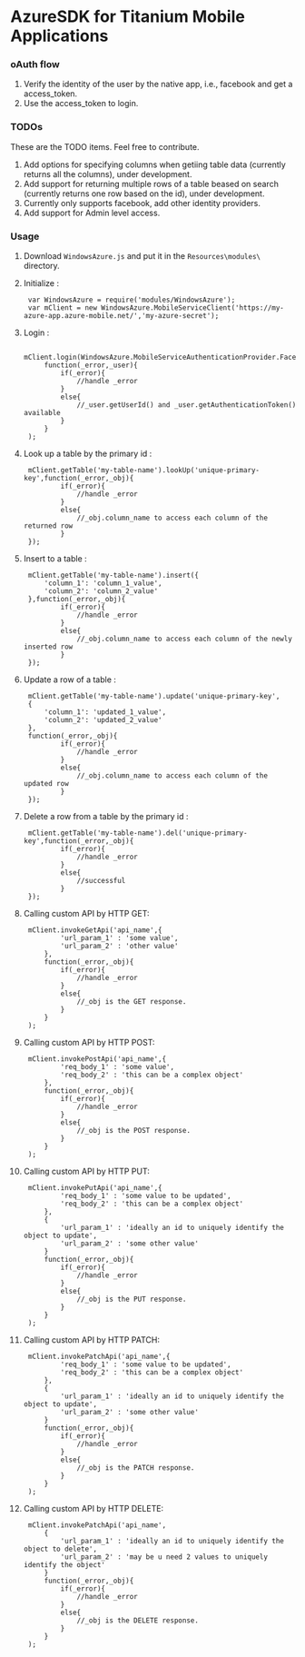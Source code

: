 AzureSDK for Titanium Mobile Applications
=================

### oAuth flow
1.  Verify the identity of the user by the native app, i.e., facebook and get a access_token.
2.  Use the access_token to login.

### TODOs
These are the TODO items. Feel free to contribute.

1.  Add options for specifying columns when getiing table data (currently returns all the columns), under development.
2.  Add support for returning multiple rows of a table beased on search (currently returns one row based on the id), under development.
3.  Currently only supports facebook, add other identity providers.
4.  Add support for Admin level access.
 
### Usage
1. Download `WindowsAzure.js` and put it in the `Resources\modules\` directory.
2. Initialize :


        var WindowsAzure = require('modules/WindowsAzure');
        var mClient = new WindowsAzure.MobileServiceClient('https://my-azure-app.azure-mobile.net/','my-azure-secret');
        
3. Login :


		mClient.login(WindowsAzure.MobileServiceAuthenticationProvider.Facebook,'facebook_access_token',
			function(_error,_user){
				if(_error){
					//handle _error
				}
				else{
					//_user.getUserId() and _user.getAuthenticationToken() available
				}
			}
		);
4. Look up a table by the primary id :



		mClient.getTable('my-table-name').lookUp('unique-primary-key',function(_error,_obj){
				if(_error){
					//handle _error
				}
				else{
					//_obj.column_name to access each column of the returned row
				}
		});
		
5. Insert to a table :



		mClient.getTable('my-table-name').insert({
			'column_1': 'column_1_value',
			'column_2': 'column_2_value'
		},function(_error,_obj){
				if(_error){
					//handle _error
				}
				else{
					//_obj.column_name to access each column of the newly inserted row
				}
		});
		
5. Update a row of a table :



		mClient.getTable('my-table-name').update('unique-primary-key',
		{
			'column_1': 'updated_1_value',
			'column_2': 'updated_2_value'
		},
		function(_error,_obj){
				if(_error){
					//handle _error
				}
				else{
					//_obj.column_name to access each column of the updated row
				}
		});

4. Delete a row from a table by the primary id :



		mClient.getTable('my-table-name').del('unique-primary-key',function(_error,_obj){
				if(_error){
					//handle _error
				}
				else{
					//successful
				}
		});
		
		
4. Calling custom API by HTTP GET:



		mClient.invokeGetApi('api_name',{
				'url_param_1' : 'some value',
				'url_param_2' : 'other value'
			},
			function(_error,_obj){
				if(_error){
					//handle _error
				}
				else{
					//_obj is the GET response.
				}
			}
		);
		
4. Calling custom API by HTTP POST:



		mClient.invokePostApi('api_name',{
				'req_body_1' : 'some value',
				'req_body_2' : 'this can be a complex object'
			},
			function(_error,_obj){
				if(_error){
					//handle _error
				}
				else{
					//_obj is the POST response.
				}
			}
		);
		
		
4. Calling custom API by HTTP PUT:



		mClient.invokePutApi('api_name',{
				'req_body_1' : 'some value to be updated',
				'req_body_2' : 'this can be a complex object'
			},
			{
				'url_param_1' : 'ideally an id to uniquely identify the object to update',
				'url_param_2' : 'some other value'
			}
			function(_error,_obj){
				if(_error){
					//handle _error
				}
				else{
					//_obj is the PUT response.
				}
			}
		);
		
		
4. Calling custom API by HTTP PATCH:



		mClient.invokePatchApi('api_name',{
				'req_body_1' : 'some value to be updated',
				'req_body_2' : 'this can be a complex object'
			},
			{
				'url_param_1' : 'ideally an id to uniquely identify the object to update',
				'url_param_2' : 'some other value'
			}
			function(_error,_obj){
				if(_error){
					//handle _error
				}
				else{
					//_obj is the PATCH response.
				}
			}
		);
		
		
		
4. Calling custom API by HTTP DELETE:



		mClient.invokePatchApi('api_name',
			{
				'url_param_1' : 'ideally an id to uniquely identify the object to delete',
				'url_param_2' : 'may be u need 2 values to uniquely identify the object'
			}
			function(_error,_obj){
				if(_error){
					//handle _error
				}
				else{
					//_obj is the DELETE response.
				}
			}
		);
